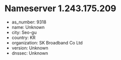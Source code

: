 # Nameserver 1.243.175.209

* as_number: 9318
* name: Unknown
* city: Seo-gu
* country: KR
* organization: SK Broadband Co Ltd
* version: Unknown
* dnssec: Unknown
